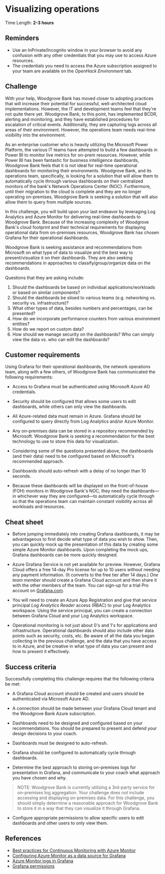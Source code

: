 # Visualizing operations

Time Length: **2-3 hours**

## Reminders
* Use an InPrivate/Incognito window in your browser to avoid any confusion with any other credentials that you may use to access Azure resources.
* The credentials you need to access the Azure subscription assigned to your team are available on the _OpenHack Environment_ tab.

## Challenge
With your help, Woodgrove Bank has moved closer to adopting practices that will increase their potential for successful, well-architected cloud implementations. However, the IT and development teams feel that they're not quite there yet. Woodgrove Bank, to this point, has implemented BCDR, alerting and monitoring, and they have established procedures for escalation of critical events. Additionally, they are capturing logs across all areas of their environment. However, the operations team needs real-time visibility into the environment. 

As an enterprise customer who is heavily utilizing the Microsoft Power Platform, the various IT teams have attempted to build a few dashboards in Power BI to monitor live metrics for on-prem resources. However, while Power BI has been fantastic for business intelligence dashboards, Woodgrove Bank feels that it is not ideal for real-time operational dashboards for monitoring their environments. Woodgrove Bank, and its operations team, specifically, is looking for a solution that will allow them to automatically cycle through various dashboards on their centralized monitors of the bank's Network Operations Center (NOC). Furthermore, until their migration to the cloud is complete and they are no longer operating on-premises, Woodgrove Bank is seeking a solution that will also allow them to query from multiple sources.

In this challenge, you will build upon your last endeavor by leveraging Log Analytics and Azure Monitor for delivering real-time dashboards to Woodgrove Bank. Because of the increasing complexity of Woodgrove Bank's cloud footprint and their technical requirements for displaying operational data from on-premises resources, Woodgrove Bank has chosen Grafana for their operational dashboards. 

Woodgrove Bank is seeking assistance and recommendations from Microsoft on what type of data to visualize and the best way to present/visualize it on their dashboards. They are also seeking recommendations in approaches to classify/group/organize data on the dashboards. 

Questions that they are asking include:

1) Should the dashboards be based on individual applications/workloads or based on similar components?
2) Should the dashboards be siloed to various teams (e.g. networking vs. security vs. infrastructure)?
3) What other types of data, besides numbers and percentages, can be presented?
4) How do we incorporate performance counters from various environment entities?
5) How do we report on custom data?
6) How should we manage security on the dashboards? Who can simply view the data vs. who can edit the dashboards?

## Customer requirements
Using Grafana for their operational dashboards, the network operations team, along with a few others, of Woodgrove Bank has communicated the following requirements:

* Access to Grafana must be authenticated using Microsoft Azure AD credentials.

* Security should be configured that allows some users to edit dashboards, while others can only view the dashboards.

* All Azure-related data must remain in Azure. Grafana should be configured to query directly from Log Analytics and/or Azure Monitor.

* Any on-premises data can be stored in a repository recommended by Microsoft. Woodgrove Bank is seeking a recommendation for the best technology to use to store this data for visualization.

* Considering some of the questions presented above, the dashboards (and their data) need to be configured based on Microsoft's recommended approach. 

* Dashboards should auto-refresh with a delay of no longer than 10 seconds.

* Because these dashboards will be displayed on the front-of-house (FOH) monitors in Woodgrove Bank's NOC, they need the dashboards&mdash;in whichever way they are configured&mdash;to automatically cycle through so that the operations team can maintain constant visibility across all workloads and resources.

## Cheat sheet
* Before jumping immediately into creating Grafana dashboards, it may be advantageous to first decide what type of data you wish to show. Then, you can quickly mock up the presentation of this data by creating some simple Azure Monitor dashboards. Upon completing the mock ups, Grafana dashboards can be more quickly designed.

* Azure Grafana Service is not yet available for preview. However, Grafana Cloud offers a free 14-day Pro license for up to 10 users without needing any payment information. (It converts to the free tier after 14 days.) _One team member_ should create a Grafana Cloud account and then share it with the other members of the team. You can sign-up for a trial Pro account on <a href="https://grafana.com/auth/sign-up/create-user?pg=prod-cloud-pricing&plcmt=pro" target="_blank">Grafana.com</a>.

* You will need to create an Azure App Registration and give that service principal _Log Analytics Reader_ access (RBAC) to your Log Analytics workspace.  Using the service principal, you can create a connection between Grafana Cloud and your Log Analytics workspace.

* Operational monitoring is not just about 0's and 1's for applications and infrastructure. Operational dashboards should also include other data points such as security, costs, etc. Be aware of all the data you began collecting in the previous challenge, and the data that you have access to in Azure, and be creative in what type of data you can present and how to present it effectively.

## Success criteria
Successfully completing this challenge requires that the following criteria be met:

* A Grafana Cloud account should be created and users should be authenticated via Microsoft Azure AD.

* A connection should be made between your Grafana Cloud tenant and the Woodgrove Bank Azure subscription.

* Dashboards need to be designed and configured based on your recommendations. You should be prepared to present and defend your design decisions to your coach.

* Dashboards must be designed to auto-refresh.

* Grafana should be configured to automatically cycle through dashboards.

* Determine the best approach to storing on-premises logs for presentation in Grafana, and communicate to your coach what approach you have chosen and why.

> NOTE: Woodgrove Bank is currently utilizing a 3rd-party service for on-premises log aggregation. Your challenge does _not_ include accessing and displaying on-premises data. For this challenge, you should simply determine a reasonable approach for Woodgrove Bank to store it in a way that they can visualize it through Grafana.

* Configure appropriate permissions to allow specific users to edit dashboards and other users to only view them.
## References
* <a href="https://azure.microsoft.com/blog/7-best-practices-for-continuous-monitoring-with-azure-monitor/" target="_blank">Best practices for Continuous Monitoring with Azure Monitor</a>
* <a href="https://grafana.com/grafana/plugins/grafana-azure-monitor-datasource/" target="_blank">Configuring Azure Monitor as a data source for Grafana</a>
* <a href="https://azure.microsoft.com/blog/azure-monitor-logs-in-grafana-now-in-public-preview/" target="_blank">Azure Monitor logs in Grafana</a>
* <a href="https://grafana.com/docs/grafana/latest/permissions/dashboard-folder-permissions/" target="_blank">Grafana permissions</a>